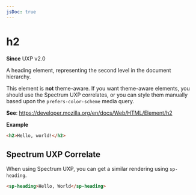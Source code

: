 ```yaml
---
jsDoc: true
---
```

# h2

**Since** UXP v2.0

A heading element, representing the second level in the document hierarchy.

<InlineAlert variant="warning" slots="text"/>

This element is **not** theme-aware. If you want theme-aware elements, you should use the Spectrum UXP correlates, or you can style them manually based upon the `prefers-color-scheme` media query.

**See**: https://developer.mozilla.org/en/docs/Web/HTML/Element/h2

**Example**

```html
<h2>Hello, world!</h2>
```
## Spectrum UXP Correlate

When using Spectrum UXP, you can get a similar rendering using `sp-heading`.

```html
<sp-heading>Hello, World</sp-heading>
```